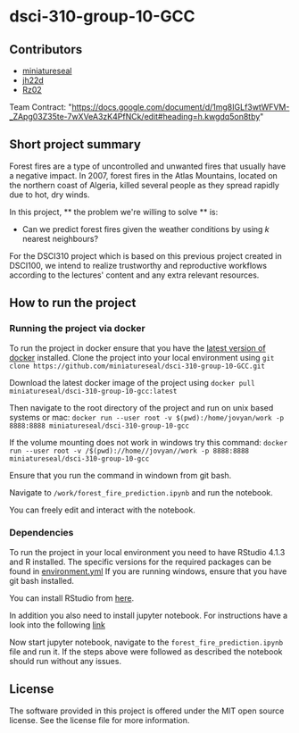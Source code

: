 # dsci-310-group-10-GCC

## Contributors
- [miniatureseal](https://github.com/miniatureseal)
- [jh22d](https://github.com/jh22d)
- [Rz02](https://github.com/Rz02)

Team Contract: "https://docs.google.com/document/d/1mg8IGLf3wtWFVM-_ZApg03Z35te-7wXVeA3zK4PfNCk/edit#heading=h.kwgdq5on8tby"


## Short project summary

Forest fires are a type of uncontrolled and unwanted fires that usually have a negative impact. 
In 2007, forest fires in the Atlas Mountains, located on the northern coast of Algeria, killed several people as they spread rapidly due to hot, dry winds.

In this project, ** the problem we're willing to solve ** is:
- Can we predict forest fires given the weather conditions by using $k$ nearest neighbours? 

For the DSCI310 project which is based on this previous project created in DSCI100, we intend to realize trustworthy and reproductive workflows
according to the lectures' content and any extra relevant resources.


## How to run the project

### Running the project via docker
To run the project in docker ensure that you have the [latest version of docker](https://docs.docker.com/get-docker/) installed. 
Clone the project into your local environment using 
`git clone https://github.com/miniatureseal/dsci-310-group-10-GCC.git`

Download the latest docker image of the project using 
`docker pull miniatureseal/dsci-310-group-10-gcc:latest`

Then navigate to the root directory of the project and run on unix based systems or mac:
`docker run --user root -v $(pwd):/home/jovyan/work -p 8888:8888 miniatureseal/dsci-310-group-10-gcc`

If the volume mounting does not work in windows try this command:
`docker run --user root -v /$(pwd)://home//jovyan//work -p 8888:8888 miniatureseal/dsci-310-group-10-gcc`

Ensure that you run the command in windown from git bash.

Navigate to `/work/forest_fire_prediction.ipynb` and run the notebook.

You can freely edit and interact with the notebook.


### Dependencies
To run the project in your local environment you need to have RStudio 4.1.3 and R installed. The specific versions for the required packages can be found in [environment.yml](https://github.com/miniatureseal/dsci-310-group-10-GCC/blob/main/environment.yml)
If you are running windows, ensure that you have git bash installed.

You can install RStudio from [here](https://posit.co/download/rstudio-desktop/).

In addition you also need to install jupyter notebook. For instructions have a look into the following [link](https://docs.jupyter.org/en/latest/install/notebook-classic.html)

Now start jupyter notebook, navigate to the `forest_fire_prediction.ipynb` file and run it.
If the steps above were followed as described the notebook should run without any issues.

## License
The software provided in this project is offered under the MIT open source license. See the license file for more information.
